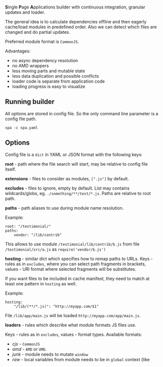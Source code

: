 **S**ingle **P**age **A**pplications builder with continuous integration, granular updates and loader.

The general idea is to calculate dependencies offline and then eagerly cache/load modules in predefined order.
Also we can detect which files are changed and do partial updates.

Preferred module format is `CommonJS`.

Advantages:

 - no async dependency resolution
 - no AMD wrappers
 - less moving parts and mutable state
 - less data duplication and possible conflicts
 - loader code is separate from application code
 - loading progress is easy to visualize

## Running builder

All options are stored in config file. So the only command line parameter is a config file path.

```
spa -c spa.yaml
```

## Options

Config file is a `dict` in YAML or JSON format with the following keys:

**root** - path where the file search will start, may be relative to config file itself.

**extensions** - files to consider as modules, `[".js"]` by default.

**excludes** - files to ignore, empty by default.
List may contains wildcards/globs, eg. `./something/**/test/*.js`. Paths are relative to root path.

**paths** - path aliases to use during module name resolution.

Example:
```
root: "/testimonial/"
paths:
    vendor: "/lib/contrib"
```
This allows to use module `/testimonial/lib/contrib/b.js` from file `/testimonial/src/a.js` as `require('vendor/b.js')`

**hosting** - similar dict which specifies how to remap paths to URLs.
Keys - rules as in `excludes`, where you can select path fragments in brackets,
values - URI format where selected fragments will be substitutes.

If you want files to be included in cache manifest, they need to match at least one pattern in `hosting` as well.

Example:
```
hosting:
    "/lib/(**/*.js)": "http://myapp.com/$1"
```

File `/lib/app/main.js` will be loaded `http://myapp.com/app/main.js`.

**loaders** - rules which describe what module formats JS files use.

Keys - rules as in `excludes`, values - format types. Available formats:
- _cjs_ - `CommonJS`
- _amd_ - `AMD` or `UMD`.
- _junk_ - module needs to mutate `window`
- _raw_ - local variables from module needs to be in `global` context (like <script>)

**default_loader** - loader for files not matched by loaders

**manifest** - relative path to loader manifest. Can be omitted.

**pretty** - pretty-print manifest json

**index** - relative path to bootstrap html file. Loader and its dependencies (but not app dependencies) will be baked into this file. Can be omitted.

**appcache** - relative path to HTML5 AppCache Manifest. 

**cached** - paths to other files to include in appcache. URLs are remapped according to **hosting** dict.

**assets** - path to customizable builder templates

- appcache_template - template to generate `appcache`. Can include `cached` list.
- index_template - template to generate `index`. You can use `assets` to include them, except the `index_template` itself :)
- md5 - hash checker library to use
- loader - path to compiled loader JS
- fake_app - path to fake app which is shown before first update is loaded
- fake_manifest - path to manifest of fake app

## Example

```yaml
root: "/testimonial/"
index: index.html
appcache: main.appcache
paths:
    vendor: "/lib/contrib"
assets:
    index_template: /assets/index.tmpl
    appcache_template: /assets/appcache.tmpl
    loader: /assets/loader.js
    md5: /assets/md5.js
    fake_app: /assets/fake/app.js
    fake_manifest: /assets/fake/manifest.json
cached:
    - /a.js
hosting:
    "/(**/*.*)": "http://127.0.0.1:8010/$1"
```
